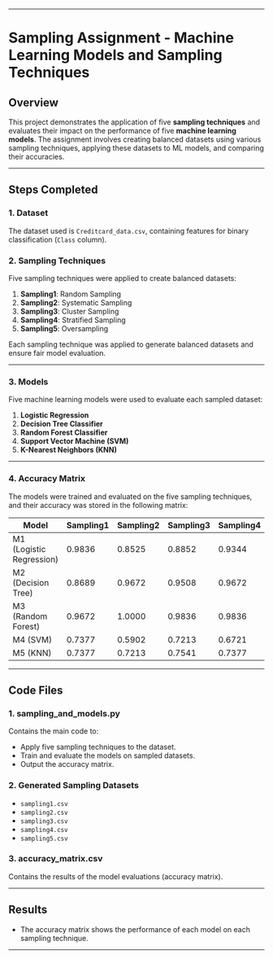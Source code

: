 
```
```
---
# Sampling Assignment - Machine Learning Models and Sampling Techniques

## **Overview**
This project demonstrates the application of five **sampling techniques** and evaluates their impact on the performance of five **machine learning models**. The assignment involves creating balanced datasets using various sampling techniques, applying these datasets to ML models, and comparing their accuracies.

---

## **Steps Completed**

### **1. Dataset**
The dataset used is `Creditcard_data.csv`, containing features for binary classification (`Class` column).

### **2. Sampling Techniques**
Five sampling techniques were applied to create balanced datasets:
1. **Sampling1**: Random Sampling
2. **Sampling2**: Systematic Sampling
3. **Sampling3**: Cluster Sampling
4. **Sampling4**: Stratified Sampling
5. **Sampling5**: Oversampling

Each sampling technique was applied to generate balanced datasets and ensure fair model evaluation.

---

### **3. Models**
Five machine learning models were used to evaluate each sampled dataset:
1. **Logistic Regression**
2. **Decision Tree Classifier**
3. **Random Forest Classifier**
4. **Support Vector Machine (SVM)**
5. **K-Nearest Neighbors (KNN)**

---

### **4. Accuracy Matrix**
The models were trained and evaluated on the five sampling techniques, and their accuracy was stored in the following matrix:

| Model | Sampling1 | Sampling2 | Sampling3 | Sampling4 | Sampling5 |
|-------|-----------|-----------|-----------|-----------|-----------|
| M1 (Logistic Regression) | 0.9836 | 0.8525 | 0.8852 | 0.9344 | 0.9180 |
| M2 (Decision Tree)        | 0.8689 | 0.9672 | 0.9508 | 0.9672 | 0.9508 |
| M3 (Random Forest)        | 0.9672 | 1.0000 | 0.9836 | 0.9836 | 0.9836 |
| M4 (SVM)                  | 0.7377 | 0.5902 | 0.7213 | 0.6721 | 0.6885 |
| M5 (KNN)                  | 0.7377 | 0.7213 | 0.7541 | 0.7377 | 0.6721 |


---

## **Code Files**

### **1. sampling_and_models.py**
Contains the main code to:
- Apply five sampling techniques to the dataset.
- Train and evaluate the models on sampled datasets.
- Output the accuracy matrix.

### **2. Generated Sampling Datasets**
- `sampling1.csv`
- `sampling2.csv`
- `sampling3.csv`
- `sampling4.csv`
- `sampling5.csv`

### **3. accuracy_matrix.csv**
Contains the results of the model evaluations (accuracy matrix).

---

## **Results**
- The accuracy matrix shows the performance of each model on each sampling technique.

---

